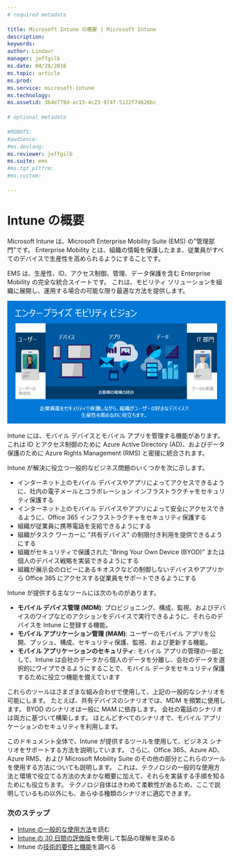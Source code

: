 ```yaml
---
# required metadata

title: Microsoft Intune の概要 | Microsoft Intune
description:
keywords:
author: Lindavr
manager: jeffgilb
ms.date: 04/28/2016
ms.topic: article
ms.prod:
ms.service: microsoft-intune
ms.technology:
ms.assetid: 3b4e778d-ac13-4c23-974f-5122f74626bc

# optional metadata

#ROBOTS:
#audience:
#ms.devlang:
ms.reviewer: jeffgilb
ms.suite: ems
#ms.tgt_pltfrm:
#ms.custom:

---
```


# Intune の概要
Microsoft Intune は、Microsoft Enterprise Mobility Suite (EMS) の"管理部門"です。 Enterprise Mobility とは、組織の情報を保護したまま、従業員がすべてのデバイスで生産性を高められるようにすることです。  

EMS は、生産性、ID、アクセス制御、管理、データ保護を含む Enterprise Mobility の完全な統合スイートです。 これは、モビリティ ソリューションを組織に展開し、運用する場合の可能な限り最適な方法を提供します。  

![Enterprise Mobility ビジョンの画像](..\media\em-vision.png)

Intune には、モバイル デバイスとモバイル アプリを管理する機能があります。 これは ID とアクセス制御のために Azure Active Directory (AD)、およびデータ保護のために Azure Rights Management (RMS) と密接に統合されます。  

Intune が解決に役立つ一般的なビジネス問題のいくつかを次に示します。

* インターネット上のモバイル デバイスやアプリによってアクセスできるように、社内の電子メールとコラボレーション インフラストラクチャをセキュリティ保護する
* インターネット上のモバイル デバイスやアプリによって安全にアクセスできるように、Office 365 インフラストラクチャをセキュリティ保護する
* 組織が従業員に携帯電話を支給できるようにする
* 組織がタスク ワーカーに "共有デバイス" の制限付き利用を提供できるようにする
* 組織がセキュリティで保護された "Bring Your Own Device (BYOD)" または個人のデバイス戦略を実装できるようにする
* 組織が展示会のロビーにあるキオスクなどの制御しないデバイスやアプリから Office 365 にアクセスする従業員をサポートできるようにする

Intune が提供する主なツールには次のものがあります。
* **モバイル デバイス管理 (MDM)**: プロビジョニング、構成、監視、およびデバイスのワイプなどのアクションをデバイスで実行できるように、それらのデバイスを Intune に登録する機能。
* **モバイル アプリケーション管理 (MAM)**: ユーザーのモバイル アプリを公開、プッシュ、構成、セキュリティ保護、監視、および更新する機能。
* **モバイル アプリケーションのセキュリティ**: モバイル アプリの管理の一部として、Intune は会社のデータから個人のデータを分離し、会社のデータを選択的にワイプできるようにすることで、モバイル データをセキュリティ保護するために役立つ機能を備えています

これらのツールはさまざまな組み合わせで使用して、上記の一般的なシナリオを可能にします。 たとえば、共有デバイスのシナリオでは、MDM を頻繁に使用します。 BYOD のシナリオは一般に MAM に依存します。 会社の電話のシナリオは両方に基づいて構築します。 ほとんどすべてのシナリオで、モバイル アプリケーションのセキュリティを利用します。

このドキュメント全体で、Intune が提供するツールを使用して、ビジネス シナリオをサポートする方法を説明しています。  さらに、Office 365、Azure AD、Azure RMS、および Microsoft Mobility Suite のその他の部分とこれらのツールを使用する方法についても説明します。 これは、テクノロジの一般的な使用方法と環境で役立てる方法の大まかな概要に加えて、それらを実装する手順を知るためにも役立ちます。 テクノロジ自体はきわめて柔軟性があるため、ここで説明しているもの以外にも、あらゆる種類のシナリオに適応できます。

### 次のステップ
* [Intune の一般的な使用方法](common-ways-to-use-intune.md)を読む
* [Intune の 30 日間の評価版](get-started-with-a-30-day-trial-of-microsoft-intune.md)を使用して製品の理解を深める
* Intune の[技術的要件と機能](/intune/get-started/what-to-know-before-you-start-microsoft-intune)を調べる


<!--HONumber=May16_HO1-->



